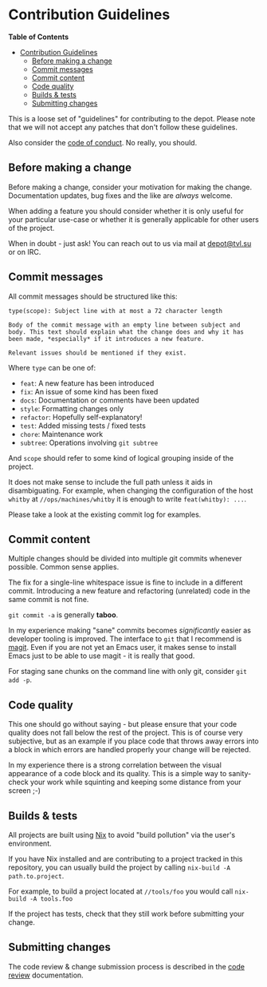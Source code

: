 Contribution Guidelines
=======================

<!-- markdown-toc start - Don't edit this section. Run M-x markdown-toc-refresh-toc -->
**Table of Contents**

- [Contribution Guidelines](#contribution-guidelines)
    - [Before making a change](#before-making-a-change)
    - [Commit messages](#commit-messages)
    - [Commit content](#commit-content)
    - [Code quality](#code-quality)
    - [Builds & tests](#builds--tests)
    - [Submitting changes](#submitting-changes)

<!-- markdown-toc end -->

This is a loose set of "guidelines" for contributing to the depot. Please note
that we will not accept any patches that don't follow these guidelines.

Also consider the [code of conduct](./CODE_OF_CONDUCT.md). No really,
you should.

## Before making a change

Before making a change, consider your motivation for making the change.
Documentation updates, bug fixes and the like are *always* welcome.

When adding a feature you should consider whether it is only useful for your
particular use-case or whether it is generally applicable for other users of the
project.

When in doubt - just ask! You can reach out to us via mail at
[depot@tvl.su](mailto:depot@tvl.su) or on IRC.

## Commit messages

All commit messages should be structured like this:

```
type(scope): Subject line with at most a 72 character length

Body of the commit message with an empty line between subject and
body. This text should explain what the change does and why it has
been made, *especially* if it introduces a new feature.

Relevant issues should be mentioned if they exist.
```

Where `type` can be one of:

* `feat`: A new feature has been introduced
* `fix`: An issue of some kind has been fixed
* `docs`: Documentation or comments have been updated
* `style`: Formatting changes only
* `refactor`: Hopefully self-explanatory!
* `test`: Added missing tests / fixed tests
* `chore`: Maintenance work
* `subtree`: Operations involving `git subtree`

And `scope` should refer to some kind of logical grouping inside of the project.

It does not make sense to include the full path unless it aids in
disambiguating. For example, when changing the configuration of the host
`whitby` at `//ops/machines/whitby` it is enough to write `feat(whitby): ...`.

Please take a look at the existing commit log for examples.

## Commit content

Multiple changes should be divided into multiple git commits whenever possible.
Common sense applies.

The fix for a single-line whitespace issue is fine to include in a different
commit. Introducing a new feature and refactoring (unrelated) code in the same
commit is not fine.

`git commit -a` is generally **taboo**.

In my experience making "sane" commits becomes *significantly* easier as
developer tooling is improved. The interface to `git` that I recommend is
[magit][]. Even if you are not yet an Emacs user, it makes sense to install
Emacs just to be able to use magit - it is really that good.

For staging sane chunks on the command line with only git, consider `git add
-p`.

## Code quality

This one should go without saying - but please ensure that your code quality
does not fall below the rest of the project. This is of course very subjective,
but as an example if you place code that throws away errors into a block in
which errors are handled properly your change will be rejected.

In my experience there is a strong correlation between the visual appearance of
a code block and its quality. This is a simple way to sanity-check your work
while squinting and keeping some distance from your screen ;-)

## Builds & tests

All projects are built using [Nix][] to avoid "build pollution" via the user's
environment.

If you have Nix installed and are contributing to a project tracked in this
repository, you can usually build the project by calling `nix-build -A
path.to.project`.

For example, to build a project located at `//tools/foo` you would call
`nix-build -A tools.foo`

If the project has tests, check that they still work before submitting your
change.

## Submitting changes

The code review & change submission process is described in the [code
review][] documentation.

[magit]: https://magit.vc/
[Nix]: https://nixos.org/nix/
[code review]: ./REVIEWS.md
